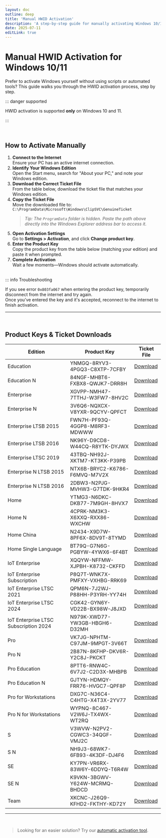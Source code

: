 ```yaml
---
layout: doc
outline: deep
title: 'Manual HWID Activation'
description: 'A step-by-step guide for manually activating Windows 10/11 via HWID, for users who prefer not to use automated scripts.'
date: 2025-07-11
editLink: true
---
```


# Manual HWID Activation for Windows 10/11

Prefer to activate Windows yourself without using scripts or automated tools? This guide walks you through the HWID activation process, step by step.

::: danger supported

HWID activation is supported **only** on Windows 10 and 11.

:::

<br/>

## How to Activate Manually

1. **Connect to the Internet**  
   Ensure your PC has an active internet connection.
2. **Identify Your Windows Edition**  
   Open the Start menu, search for "About your PC," and note your Windows edition.
3. **Download the Correct Ticket File**  
   From the table below, download the ticket file that matches your Windows edition.
4. **Copy the Ticket File**  
   Move the downloaded file to:  
   `C:\ProgramData\Microsoft\Windows\ClipSVC\GenuineTicket`  
   > _Tip: The `ProgramData` folder is hidden. Paste the path above directly into the Windows Explorer address bar to access it._
5. **Open Activation Settings**  
   Go to **Settings > Activation**, and click **Change product key**.
6. **Enter the Product Key**  
   Copy the product key from the table below (matching your edition) and paste it when prompted.
7. **Complete Activation**  
   Wait a few moments—Windows should activate automatically. <br/><br/>

::: info Troubleshooting

If you see error `0x803fa067` when entering the product key, temporarily disconnect from the internet and try again.  
Once you’ve entered the key and it's accepted, reconnect to the internet to finish activation.

<hr/><br/>

## Product Keys & Ticket Downloads

| Edition                               | Product Key                       | Ticket File                                                                                                                |
| -------------------------------------- | ---------------------------------- | -------------------------------------------------------------------------------------------------------------------------- |
| Education                             | YNMGQ-8RYV3-4PGQ3-C8XTP-7CFBY     | [Download](https://github.com/massgravel/hwid-kms38-tickets/releases/latest/download/Education.xml)                        |
| Education N                           | 84NGF-MHBT6-FXBX8-QWJK7-DRR8H     | [Download](https://github.com/massgravel/hwid-kms38-tickets/releases/latest/download/Education.N.xml)                      |
| Enterprise                            | XGVPP-NMH47-7TTHJ-W3FW7-8HV2C     | [Download](https://github.com/massgravel/hwid-kms38-tickets/releases/latest/download/Enterprise.xml)                       |
| Enterprise N                          | 3V6Q6-NQXCX-V8YXR-9QCYV-QPFCT     | [Download](https://github.com/massgravel/hwid-kms38-tickets/releases/latest/download/Enterprise.N.xml)                     |
| Enterprise LTSB 2015                  | FWN7H-PF93Q-4GGP8-M8RF3-MDWWW     | [Download](https://github.com/massgravel/hwid-kms38-tickets/releases/latest/download/Enterprise.LTSB.2015.xml)             |
| Enterprise LTSB 2016                  | NK96Y-D9CD8-W44CQ-R8YTK-DYJWX     | [Download](https://github.com/massgravel/hwid-kms38-tickets/releases/latest/download/Enterprise.LTSB.2016.xml)             |
| Enterprise LTSC 2019                  | 43TBQ-NH92J-XKTM7-KT3KK-P39PB     | [Download](https://github.com/massgravel/hwid-kms38-tickets/releases/latest/download/Enterprise.LTSC.2019.xml)             |
| Enterprise N LTSB 2015                | NTX6B-BRYC2-K6786-F6MVQ-M7V2X     | [Download](https://github.com/massgravel/hwid-kms38-tickets/releases/latest/download/Enterprise.N.LTSB.2015.xml)           |
| Enterprise N LTSB 2016                | 2DBW3-N2PJG-MVHW3-G7TDK-9HKR4     | [Download](https://github.com/massgravel/hwid-kms38-tickets/releases/latest/download/Enterprise.N.LTSB.2016.xml)           |
| Home                                  | YTMG3-N6DKC-DKB77-7M9GH-8HVX7     | [Download](https://github.com/massgravel/hwid-kms38-tickets/releases/latest/download/Home.xml)                             |
| Home N                                | 4CPRK-NM3K3-X6XXQ-RXX86-WXCHW     | [Download](https://github.com/massgravel/hwid-kms38-tickets/releases/latest/download/Home.N.xml)                           |
| Home China                            | N2434-X9D7W-8PF6X-8DV9T-8TYMD     | [Download](https://github.com/massgravel/hwid-kms38-tickets/releases/latest/download/Home.China.xml)                       |
| Home Single Language                  | BT79Q-G7N6G-PGBYW-4YWX6-6F4BT     | [Download](https://github.com/massgravel/hwid-kms38-tickets/releases/latest/download/Home.Single.Language.xml)             |
| IoT Enterprise                        | XQQYW-NFFMW-XJPBH-K8732-CKFFD     | [Download](https://github.com/massgravel/hwid-kms38-tickets/releases/latest/download/IoT.Enterprise.xml)                   |
| IoT Enterprise Subscription           | P8Q7T-WNK7X-PMFXY-VXHBG-RRK69     | [Download](https://github.com/massgravel/hwid-kms38-tickets/releases/latest/download/IoT.Enterprise.Subscription.xml)      |
| IoT Enterprise LTSC 2021              | QPM6N-7J2WJ-P88HH-P3YRH-YY74H     | [Download](https://github.com/massgravel/hwid-kms38-tickets/releases/latest/download/IoT.Enterprise.LTSC.2021.xml)         |
| IoT Enterprise LTSC 2024              | CGK42-GYN6Y-VD22B-BX98W-J8JXD     | [Download](https://github.com/massgravel/hwid-kms38-tickets/releases/latest/download/IoT.Enterprise.LTSC.2024.xml)         |
| IoT Enterprise LTSC Subscription 2024 | N979K-XWD77-YW3GB-HBGH6-D32MH     | [Download](https://github.com/massgravel/hwid-kms38-tickets/releases/latest/download/IoT.Enterprise.LTSC.Subscription.2024.xml) |
| Pro                                   | VK7JG-NPHTM-C97JM-9MPGT-3V66T     | [Download](https://github.com/massgravel/hwid-kms38-tickets/releases/latest/download/Pro.xml)                              |
| Pro N                                 | 2B87N-8KFHP-DKV6R-Y2C8J-PKCKT     | [Download](https://github.com/massgravel/hwid-kms38-tickets/releases/latest/download/Pro.N.xml)                            |
| Pro Education                         | 8PTT6-RNW4C-6V7J2-C2D3X-MHBPB     | [Download](https://github.com/massgravel/hwid-kms38-tickets/releases/latest/download/Pro.Education.xml)                    |
| Pro Education N                       | GJTYN-HDMQY-FRR76-HVGC7-QPF8P     | [Download](https://github.com/massgravel/hwid-kms38-tickets/releases/latest/download/Pro.Education.N.xml)                  |
| Pro for Workstations                  | DXG7C-N36C4-C4HTG-X4T3X-2YV77     | [Download](https://github.com/massgravel/hwid-kms38-tickets/releases/latest/download/Pro.for.Workstations.xml)             |
| Pro N for Workstations                | WYPNQ-8C467-V2W6J-TX4WX-WT2RQ     | [Download](https://github.com/massgravel/hwid-kms38-tickets/releases/latest/download/Pro.N.for.Workstations.xml)           |
| S                                     | V3WVW-N2PV2-CGWC3-34QGF-VMJ2C     | [Download](https://github.com/massgravel/hwid-kms38-tickets/releases/latest/download/Cloud.S.xml)                          |
| S N                                   | NH9J3-68WK7-6FB93-4K3DF-DJ4F6     | [Download](https://github.com/massgravel/hwid-kms38-tickets/releases/latest/download/Cloud.S.N.xml)                        |
| SE                                    | KY7PN-VR6RX-83W6Y-6DDYQ-T6R4W     | [Download](https://github.com/massgravel/hwid-kms38-tickets/releases/latest/download/CloudEdition.SE.xml)                  |
| SE N                                  | K9VKN-3BGWV-Y624W-MCRMQ-BHDCD     | [Download](https://github.com/massgravel/hwid-kms38-tickets/releases/latest/download/CloudEdition.SE.N.xml)                |
| Team                                  | XKCNC-J26Q9-KFHD2-FKTHY-KD72Y     | [Download](https://github.com/massgravel/hwid-kms38-tickets/releases/latest/download/Team.xml)                             |


<hr/><br/>

> Looking for an easier solution? Try our [automatic activation tool](./index).
